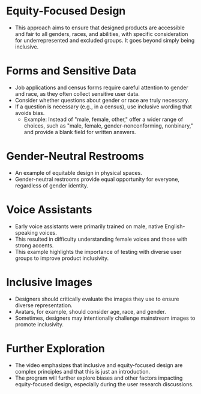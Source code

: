 # Equity-Focused Design

* This approach aims to ensure that designed products are accessible and fair to all genders, races, and abilities, with specific consideration for underrepresented and excluded groups. It goes beyond simply being inclusive.

# Forms and Sensitive Data

* Job applications and census forms require careful attention to gender and race, as they often collect sensitive user data.
* Consider whether questions about gender or race are truly necessary.
* If a question is necessary (e.g., in a census), use inclusive wording that avoids bias.
    * Example: Instead of "male, female, other," offer a wider range of choices, such as "male, female, gender-nonconforming, nonbinary," and provide a blank field for written answers.

# Gender-Neutral Restrooms

* An example of equitable design in physical spaces.
* Gender-neutral restrooms provide equal opportunity for everyone, regardless of gender identity.

# Voice Assistants

* Early voice assistants were primarily trained on male, native English-speaking voices.
* This resulted in difficulty understanding female voices and those with strong accents.
* This example highlights the importance of testing with diverse user groups to improve product inclusivity.

# Inclusive Images

* Designers should critically evaluate the images they use to ensure diverse representation.
* Avatars, for example, should consider age, race, and gender.
* Sometimes, designers may intentionally challenge mainstream images to promote inclusivity.

# Further Exploration

* The video emphasizes that inclusive and equity-focused design are complex principles and that this is just an introduction.
* The program will further explore biases and other factors impacting equity-focused design, especially during the user research discussions.
